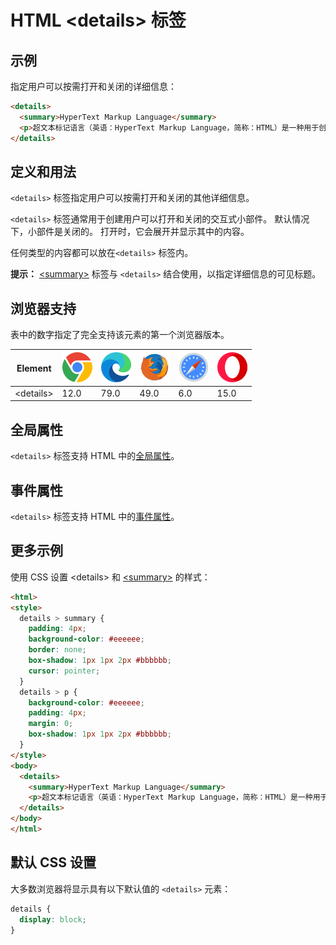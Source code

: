 HTML \<details> 标签
===

## 示例

指定用户可以按需打开和关闭的详细信息：

```html idoc:preview:iframe
<details>
  <summary>HyperText Markup Language</summary>
  <p>超文本标记语言（英语：HyperText Markup Language，简称：HTML）是一种用于创建网页的标准标记语言。</p>
</details>
```

## 定义和用法

`<details>` 标签指定用户可以按需打开和关闭的其他详细信息。

`<details>` 标签通常用于创建用户可以打开和关闭的交互式小部件。 默认情况下，小部件是关闭的。 打开时，它会展开并显示其中的内容。

任何类型的内容都可以放在`<details>` 标签内。

**提示：** [\<summary>](./summary.md) 标签与 `<details>` 结合使用，以指定详细信息的可见标题。

## 浏览器支持

表中的数字指定了完全支持该元素的第一个浏览器版本。

| Element | ![chrome][1] | ![edge][2] | ![firefox][3] | ![safari][4] | ![opera][5] |
| ----- | --- | --- | --- | --- | --- |
| \<details> | 12.0 | 79.0 | 49.0 | 6.0 | 15.0 |
<!--rehype:style=width: 100%; display: inline-table;-->

## 全局属性

`<details>` 标签支持 HTML 中的[全局属性](../reference/standardattributes.md)。

## 事件属性

`<details>` 标签支持 HTML 中的[事件属性](../reference/eventattributes.md)。

## 更多示例

使用 CSS 设置 \<details> 和 [\<summary>](./summary.md) 的样式：

```html idoc:preview:iframe
<html>
<style>
  details > summary {
    padding: 4px;
    background-color: #eeeeee;
    border: none;
    box-shadow: 1px 1px 2px #bbbbbb;
    cursor: pointer;
  }
  details > p {
    background-color: #eeeeee;
    padding: 4px;
    margin: 0;
    box-shadow: 1px 1px 2px #bbbbbb;
  }
</style>
<body>
  <details>
    <summary>HyperText Markup Language</summary>
    <p>超文本标记语言（英语：HyperText Markup Language，简称：HTML）是一种用于创建网页的标准标记语言。</p>
  </details>
</body>
</html>
```

## 默认 CSS 设置

大多数浏览器将显示具有以下默认值的 `<details>` 元素：

```css
details {
  display: block;
}
```


[1]: ../assets/chrome.svg
[2]: ../assets/edge.svg
[3]: ../assets/firefox.svg
[4]: ../assets/safari.svg
[5]: ../assets/opera.svg